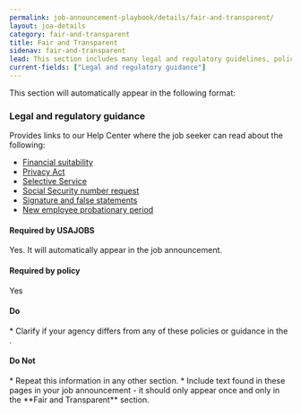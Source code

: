 ```yaml
---
permalink: job-announcement-playbook/details/fair-and-transparent/
layout: joa-details
category: fair-and-transparent
title: Fair and Transparent
sidenav: fair-and-transparent
lead: This section includes many legal and regulatory guidelines, policies, and statements that applicants should know of as they apply.
current-fields: ["Legal and regulatory guidance"]
---
```


This section will automatically appear in the following format:

<div class="usajobs-recruitment-joa-playbook-details__example-img">
<amp-img src="{{ '/assets/images/job-announcement-playbook/fair-and-transparent-v6.6.png' | relative_url }}"
  srcset="{{ '/assets/images/job-announcement-playbook/fair-and-transparent-v6.6.png' | relative_url }} 768w,
  {{ '/assets/images/job-announcement-playbook/fair-and-transparent-v6.6-SM.png' | relative_url }} 100w"
  width="377"
  height="357"
  layout="responsive"
  alt="Fair and Transparent v6.6"></amp-img>
</div>


### Legal and regulatory guidance
Provides links to our Help Center where the job seeker can read about the following:

* [Financial suitability](https://www.usajobs.gov/Help/working-in-government/fair-and-transparent/financial-suitability/)
* [Privacy Act](https://www.usajobs.gov/Help/working-in-government/fair-and-transparent/privacy-act/)
* [Selective Service](https://www.usajobs.gov/Help/working-in-government/fair-and-transparent/selective-service/)
* [Social Security number request](https://www.usajobs.gov/Help/working-in-government/fair-and-transparent/social-security-number/)
* [Signature and false statements](https://www.usajobs.gov/Help/working-in-government/fair-and-transparent/signature-false-statements/)
* [New employee probationary period](https://www.usajobs.gov/Help/working-in-government/fair-and-transparent/probationary-period/)

<div class="usajobs-recruitment-joa-playbook-details__container">
<div class="usajobs-recruitment-joa-playbook-details__required-by-usajobs">
  <h4>Required by USAJOBS</h4>
  <p>Yes. It will automatically appear in the job announcement.</p>
</div>
<div class="usajobs-recruitment-joa-playbook-details__required-by-policy">
  <h4>Required by policy</h4>
  <p>Yes</p>
</div>
</div>



<div class="usajobs-recruitment-joa-playbook-details__container">
<div class="usajobs-recruitment-joa-playbook-details__do">
  <h4><span class="fa fa-check"></span> Do</h4>
  * Clarify if your agency differs from any of these policies or guidance in the .
</div>
<div class="usajobs-recruitment-joa-playbook-details__do-not">
  <h4><span class="fa fa-times"></span> Do Not</h4>
  * Repeat this information in any other section.
  * Include text found in these pages in your job announcement - it should only appear once and only in the **Fair and Transparent** section.
</div>
</div>









